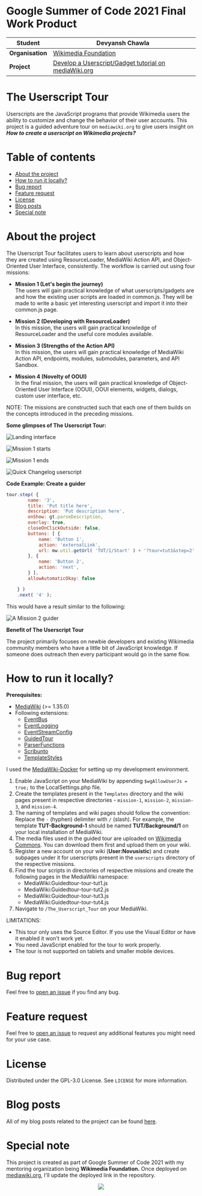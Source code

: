 # Google Summer of Code 2021 Final Work Product

| **Student** | Devyansh Chawla |
| --- | --- |
| **Organisation**  | [Wikimedia Foundation](https://wikimediafoundation.org/)  |
| **Project** | [Develop a Userscript/Gadget tutorial on mediaWiki.org](https://summerofcode.withgoogle.com/projects/#5542469837520896) |   

# The Userscript Tour
Userscripts are the JavaScript programs that provide Wikimedia users the ability to customize and change the behavior of their user accounts. This project is a guided adventure tour on `mediawiki.org` to give users insight on ***How to create a userscript on Wikimedia projects?***

# Table of contents
* [About the project](#about-the-project)
* [How to run it locally?](#how-to-run-it-locally)
* [Bug report](#bug-report)
* [Feature request](#feature-request)
* [License](#license)
* [Blog posts](#blog-posts)
* [Special note](#special-note)

# About the project
The Userscript Tour facilitates users to learn about userscripts and how they are created using ResourceLoader, MediaWiki Action API, and Object-Oriented User Interface, consistently. The workflow is carried out using four missions:

* **Mission 1 (Let's begin the journey)**<br>
The users will gain practical knowledge of what userscripts/gadgets are and how the existing user scripts are loaded in common.js. They will be made to write a basic yet interesting userscript and import it into their common.js page.

* **Mission 2 (Developing with ResourceLoader)**<br>
In this mission, the users will gain practical knowledge of ResourceLoader and the useful core modules available. 

* **Mission 3 (Strengths of the Action API)**<br>
In this mission, the users will gain practical knowledge of MediaWiki Action API, endpoints, modules, submodules, parameters, and API Sandbox.

* **Mission 4 (Novelty of OOUI)**<br>
In the final mission, the users will gain practical knowledge of Object-Oriented User Interface (OOUI), OOUI elements, widgets, dialogs, custom user interface, etc.

NOTE: The missions are constructed such that each one of them builds on the concepts introduced in the preceding missions.

**Some glimpses of The Userscript Tour:**

![Landing interface](/demos/1.png)
<br>

![Mission 1 starts](/demos/2.png)
<br>

![Mission 1 ends](/demos/3.png)
<br>

![Quick Changelog userscript](/demos/4.png)

**Code Example: Create a guider**
 
```javascript
tour.step( {
		name: '3',
		title: 'Put title here',
		description: 'Put description here',
		onShow: gt.parseDescription,
		overlay: true,
		closeOnClickOutside: false,
		buttons: [ {
			name: 'Button 1',
			action: 'externalLink',
			url: mw.util.getUrl( 'TUT/1/Start' ) + '?tour=tut1&step=2'
		}, {
			name: 'Button 2',
			action: 'next',
		} ],
		allowAutomaticOkay: false

	} )
	.next( '4' );
```
This would have a result similar to the following:

![A Mission 2 guider](/demos/5.png)

**Benefit of The Userscript Tour**<br>

The project primarily focuses on newbie developers and existing Wikimedia community members who have a little bit of JavaScript knowledge. If someone does outreach then every participant would go in the same flow.

# How to run it locally?
**Prerequisites:**
* [MediaWiki](https://www.mediawiki.org/wiki/Manual:Installation_guide) (>= 1.35.0)
* Following extensions:
  * [EventBus](https://www.mediawiki.org/wiki/Extension:EventBus)
  * [EventLogging](https://www.mediawiki.org/wiki/Extension:EventLogging)
  * [EventStreamConfig](https://www.mediawiki.org/wiki/Extension:EventStreamConfig)
  * [GuidedTour](https://www.mediawiki.org/wiki/Extension:GuidedTour)
  * [ParserFunctions](https://www.mediawiki.org/wiki/Extension:ParserFunctions)
  * [Scribunto](https://www.mediawiki.org/wiki/Extension:Scribunto)
  * [TemplateStyles](https://www.mediawiki.org/wiki/Extension:TemplateStyles)

I used the [MediaWiki-Docker](https://www.mediawiki.org/wiki/MediaWiki-Docker) for setting up my development environment.

1. Enable JavaScript on your MediaWiki by appending `$wgAllowUserJs = true;` to the LocalSettings.php file.
2. Create the templates present in the `Templates` directory and the wiki pages present in respective directories - `mission-1`, `mission-2`, `mission-3`, and `mission-4`.
3. The naming of templates and wiki pages should follow the convention: Replace the `-` (hyphen) delimiter with `/` (slash). For example, the template **TUT-Background-1** should be named **TUT/Background/1** on your local installation of MediaWiki.
4. The media files used in the guided tour are uploaded on [Wikimedia Commons](https://commons.wikimedia.org/wiki/Main_Page). You can download them first and upload them on your wiki.
5. Register a new account on your wiki (**User:Novusistic**) and create subpages under it for userscripts present in the `userscripts` directory of the respective missions. 
6. Find the tour scripts in directories of respective missions and create the following pages in the MediaWiki namespace:
	* MediaWiki:Guidedtour-tour-tut1.js
	* MediaWiki:Guidedtour-tour-tut2.js
	* MediaWiki:Guidedtour-tour-tut3.js
	* MediaWiki:Guidedtour-tour-tut4.js
7. Navigate to `/The_Userscript_Tour` on your MediaWiki.

LIMITATIONS: 
* This tour only uses the Source Editor. If you use the Visual Editor or have it enabled it won't work yet.
* You need JavaScript enabled for the tour to work properly.
* The tour is not supported on tablets and smaller mobile devices.

# Bug report
Feel free to [open an issue](https://github.com/thedevyansh/the-userscript-tour/issues) if you find any bug.

# Feature request
Feel free to [open an issue](https://github.com/thedevyansh/the-userscript-tour/issues) to request any additional features you might need for your use case.

# License
Distributed under the GPL-3.0 License. See `LICENSE` for more information.

# Blog posts
All of my blog posts related to the project can be found [here](https://thedevyansh.github.io/google-summer-of-code-2021/).

# Special note
This project is created as part of Google Summer of Code 2021 with my mentoring organization being **Wikimedia Foundation.** Once deployed on [mediawiki.org](https://www.mediawiki.org/wiki/MediaWiki), I'll update the deployed link in the repository.

<p align="center"><img src="/demos/6.png"></p>
